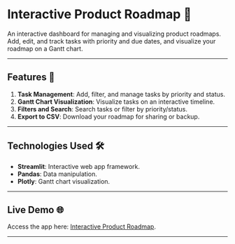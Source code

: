 # Interactive Product Roadmap 📅

An interactive dashboard for managing and visualizing product roadmaps. Add, edit, and track tasks with priority and due dates, and visualize your roadmap on a Gantt chart.

---

## Features 🌟
1. **Task Management**: Add, filter, and manage tasks by priority and status.
2. **Gantt Chart Visualization**: Visualize tasks on an interactive timeline.
3. **Filters and Search**: Search tasks or filter by priority/status.
4. **Export to CSV**: Download your roadmap for sharing or backup.

---

## Technologies Used 🛠️
- **Streamlit**: Interactive web app framework.
- **Pandas**: Data manipulation.
- **Plotly**: Gantt chart visualization.

---



## Live Demo 🌐
Access the app here: [Interactive Product Roadmap](https://yourusername-streamlit.cloud).

---
